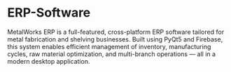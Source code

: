 # ERP-Software
MetalWorks ERP is a full-featured, cross-platform ERP software tailored for metal fabrication and shelving businesses. Built using PyQt5 and Firebase, this system enables efficient management of inventory, manufacturing cycles, raw material optimization, and multi-branch operations — all in a modern desktop application.
